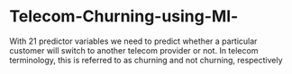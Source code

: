 # Telecom-Churning-using-Ml-
With 21 predictor variables we need to predict whether a particular customer will switch to another telecom provider or not. In telecom terminology, this is referred to as churning and not churning, respectively
